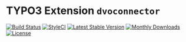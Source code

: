 # TYPO3 Extension ``dvoconnector``

[![Build Status](https://travis-ci.org/rgu/dvoconnector.png)](https://travis-ci.org/rgu/dvoconnector)
[![StyleCI](https://styleci.io/repos/11733164/shield?branch=master)](https://styleci.io/repos/11733164/)
[![Latest Stable Version](https://poser.pugx.org/rgu/dvoconnector/v/stable)](https://packagist.org/packages/rgu/dvoconnector)
[![Monthly Downloads](https://poser.pugx.org/rgu/dvoconnector/d/monthly)](https://packagist.org/packages/rgu/dvoconnector)
[![License](https://poser.pugx.org/rgu/dvoconnector/license)](https://packagist.org/packages/rgu/dvoconnector)